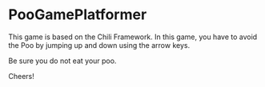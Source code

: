 # PooGamePlatformer

This game is based on the Chili Framework.
In this game, you have to avoid the Poo by jumping up and down using the arrow keys.

Be sure you do not eat your poo.

Cheers!
